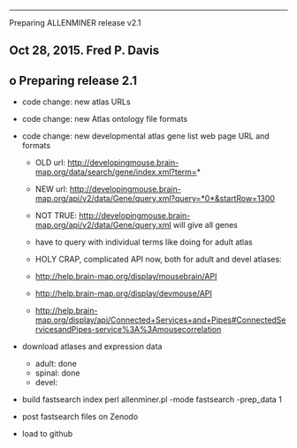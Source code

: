 ----------------------------------------------------------------------------
Preparing ALLENMINER release v2.1

Oct 28, 2015.
Fred P. Davis
----------------------------------------------------------------------------


o Preparing release 2.1
-----------------------

* code change: new atlas URLs

* code change: new Atlas ontology file formats

* code change: new developmental atlas gene list web page URL and formats

    * OLD url: http://developingmouse.brain-map.org/data/search/gene/index.xml?term=*

    * NEW url: http://developingmouse.brain-map.org/api/v2/data/Gene/query.xml?query=*0*&startRow=1300

    * NOT TRUE: http://developingmouse.brain-map.org/api/v2/data/Gene/query.xml will give all genes

    * have to query with individual terms like doing for adult atlas

    * HOLY CRAP, complicated API now, both for adult and devel atlases:
    * http://help.brain-map.org/display/mousebrain/API
    * http://help.brain-map.org/display/devmouse/API
    * http://help.brain-map.org/display/api/Connected+Services+and+Pipes#ConnectedServicesandPipes-service%3A%3Amousecorrelation

* download atlases and expression data

    * adult: done
    * spinal: done
    * devel: 

* build fastsearch index
   perl allenminer.pl -mode fastsearch -prep_data 1

* post fastsearch files on Zenodo

* load to github

